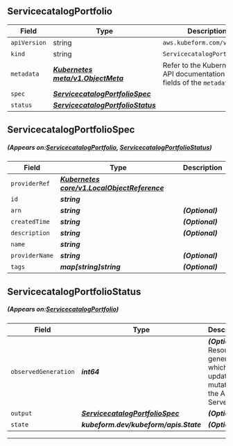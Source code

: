 ## ServicecatalogPortfolio
| Field | Type | Description |
| ------ | ----- | ----------- |
| `apiVersion` | string | `aws.kubeform.com/v1alpha1` |
|    `kind` | string | `ServicecatalogPortfolio` |
| `metadata` | ***[Kubernetes meta/v1.ObjectMeta](https://kubernetes.io/docs/reference/generated/kubernetes-api/v1.13/#objectmeta-v1-meta)***|Refer to the Kubernetes API documentation for the fields of the `metadata` field.|
| `spec` | ***[ServicecatalogPortfolioSpec](#ServicecatalogPortfolioSpec)***||
| `status` | ***[ServicecatalogPortfolioStatus](#ServicecatalogPortfolioStatus)***||
## ServicecatalogPortfolioSpec
##### (Appears on:[ServicecatalogPortfolio](#ServicecatalogPortfolio), [ServicecatalogPortfolioStatus](#ServicecatalogPortfolioStatus))
| Field | Type | Description |
| ------ | ----- | ----------- |
| `providerRef` | ***[Kubernetes core/v1.LocalObjectReference](https://kubernetes.io/docs/reference/generated/kubernetes-api/v1.13/#localobjectreference-v1-core)***||
| `id` | ***string***||
| `arn` | ***string***| ***(Optional)*** |
| `createdTime` | ***string***| ***(Optional)*** |
| `description` | ***string***| ***(Optional)*** |
| `name` | ***string***||
| `providerName` | ***string***| ***(Optional)*** |
| `tags` | ***map[string]string***| ***(Optional)*** |
## ServicecatalogPortfolioStatus
##### (Appears on:[ServicecatalogPortfolio](#ServicecatalogPortfolio))
| Field | Type | Description |
| ------ | ----- | ----------- |
| `observedGeneration` | ***int64***| ***(Optional)*** Resource generation, which is updated on mutation by the API Server.|
| `output` | ***[ServicecatalogPortfolioSpec](#ServicecatalogPortfolioSpec)***| ***(Optional)*** |
| `state` | ***kubeform.dev/kubeform/apis.State***| ***(Optional)*** |
---

